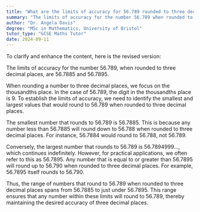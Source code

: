 ```yaml
---
title: "What are the limits of accuracy for 56.789 rounded to three decimal places?"
summary: "The limits of accuracy for the number 56.789 when rounded to three decimal places are 56.7885 and 56.7895."
author: "Dr. Angela Davis"
degree: "MSc in Mathematics, University of Bristol"
tutor_type: "GCSE Maths Tutor"
date: 2024-09-11
---
```


To clarify and enhance the content, here is the revised version:

The limits of accuracy for the number $56.789$, when rounded to three decimal places, are $56.7885$ and $56.7895$.

When rounding a number to three decimal places, we focus on the thousandths place. In the case of $56.789$, the digit in the thousandths place is $9$. To establish the limits of accuracy, we need to identify the smallest and largest values that would round to $56.789$ when rounded to three decimal places.

The smallest number that rounds to $56.789$ is $56.7885$. This is because any number less than $56.7885$ will round down to $56.788$ when rounded to three decimal places. For instance, $56.7884$ would round to $56.788$, not $56.789$.

Conversely, the largest number that rounds to $56.789$ is $56.7894999\ldots$, which continues indefinitely. However, for practical applications, we often refer to this as $56.7895$. Any number that is equal to or greater than $56.7895$ will round up to $56.790$ when rounded to three decimal places. For example, $56.7895$ itself rounds to $56.790$.

Thus, the range of numbers that round to $56.789$ when rounded to three decimal places spans from $56.7885$ to just under $56.7895$. This range ensures that any number within these limits will round to $56.789$, thereby maintaining the desired accuracy of three decimal places.
    